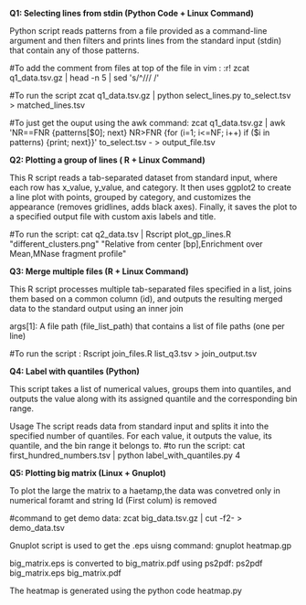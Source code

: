 
**Q1: Selecting lines from stdin (Python Code + Linux Command)**

Python script reads patterns from a file provided as a command-line argument and then filters and prints lines from the standard input (stdin) that contain any of those patterns.

#To add the comment from files at top of the file in vim :
:r! zcat q1_data.tsv.gz | head -n 5 | sed 's/^/\/\/ /'

#To run the script 
zcat q1_data.tsv.gz | python select_lines.py to_select.tsv > matched_lines.tsv

#To just get the ouput using the awk command:
zcat q1_data.tsv.gz | awk 'NR==FNR {patterns[$0]; next} NR>FNR {for (i=1; i<=NF; i++) if ($i in patterns) {print; next}}' to_select.tsv - > output_file.tsv


**Q2: Plotting a group of lines ( R + Linux Command)**

This R script reads a tab-separated dataset from standard input, where each row has x_value, y_value, and category. It then uses ggplot2 to create a line plot with points, grouped by category, and customizes the appearance (removes gridlines, adds black axes). Finally, it saves the plot to a specified output file with custom axis labels and title.

#To run the script:
cat q2_data.tsv | Rscript plot_gp_lines.R "different_clusters.png" "Relative from center [bp],Enrichment over Mean,MNase fragment profile"

**Q3: Merge multiple files (R + Linux Command)**

This R script processes multiple tab-separated files specified in a list, joins them based on a common column (id), and outputs the resulting merged data to the standard output using an inner join

args[1]: A file path (file_list_path) that contains a list of file paths (one per line)

#To run the script :
Rscript join_files.R list_q3.tsv  > join_output.tsv


**Q4: Label with quantiles (Python)**

This script takes a list of numerical values, groups them into quantiles, and outputs the value along with its assigned quantile and the corresponding bin range.

Usage
The script reads data from standard input and splits it into the specified number of quantiles. For each value, it outputs the value, its quantile, and the bin range it belongs to.
#to run the script:
cat first_hundred_numbers.tsv | python label_with_quantiles.py 4



**Q5: Plotting big matrix (Linux + Gnuplot)**

To plot the large the matrix to a haetamp,the data was convetred only in numerical foramt and string Id (First colum) is removed

#command to get demo data:
zcat big_data.tsv.gz | cut -f2- > demo_data.tsv

Gnuplot script is used to get the .eps uisng command: gnuplot heatmap.gp

big_matrix.eps is converted to big_matrix.pdf using ps2pdf: ps2pdf big_matrix.eps big_matrix.pdf

The heatmap is generated using the python code heatmap.py
 

